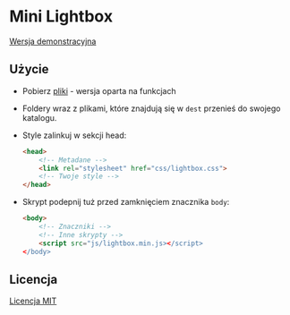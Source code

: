 # Mini Lightbox

[Wersja demonstracyjna](https://xmentor.github.io/mini_lightbox/)

## Użycie

* Pobierz [pliki](https://github.com/xmentor/mini_lightbox/archive/functions.zip) - wersja oparta na funkcjach

* Foldery wraz z plikami, które znajdują się w `dest` przenieś do swojego katalogu.

* Style zalinkuj w sekcji head:

    ```html
    <head>
        <!-- Metadane -->
        <link rel="stylesheet" href="css/lightbox.css">
        <!-- Twoje style -->
    </head>
    ```
    
* Skrypt podepnij tuż przed zamknięciem znacznika `body`:

    ```html
    <body>
        <!-- Znaczniki -->
        <!-- Inne skrypty -->
        <script src="js/lightbox.min.js></script>
    </body>
    ```

## Licencja

[Licencja MIT](https://github.com/xmentor/mini_lightbox/blob/master/LICENSE)